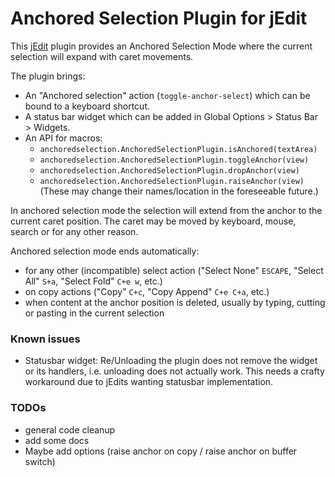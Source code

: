 # Anchored Selection Plugin for jEdit

This [jEdit] plugin provides an Anchored Selection Mode where the current selection will expand with caret movements.

The plugin brings:

  * An "Anchored selection" action (`toggle-anchor-select`) which can be bound to a keyboard shortcut.
  * A status bar widget which can be added in Global Options > Status Bar > Widgets.
  * An API for macros:
      * `anchoredselection.AnchoredSelectionPlugin.isAnchored(textArea)`
      * `anchoredselection.AnchoredSelectionPlugin.toggleAnchor(view)`
      * `anchoredselection.AnchoredSelectionPlugin.dropAnchor(view)`
      * `anchoredselection.AnchoredSelectionPlugin.raiseAnchor(view)`
    (These may change their names/location in the foreseeable future.)

In anchored selection mode the selection will extend from the anchor to the current caret position. The caret may be moved by keyboard, mouse, search or for any other reason.

Anchored selection mode ends automatically:

  * for any other (incompatible) select action ("Select None" `ESCAPE`, "Select All" `S+a`, "Select Fold" `C+e w`, etc.)
  * on copy actions ("Copy" `C+c`, "Copy Append" `C+e C+a`, etc.)
  * when content at the anchor position is deleted, usually by typing, cutting or pasting in the current selection

### Known issues

  * Statusbar widget: Re/Unloading the plugin does not remove the widget or its handlers, i.e. unloading does not actually work. This needs a crafty workaround due to jEdits wanting statusbar implementation.

### TODOs
  * general code cleanup
  * add some docs
  * Maybe add options (raise anchor on copy / raise anchor on buffer switch)


[jEdit]: http://jedit.org/
